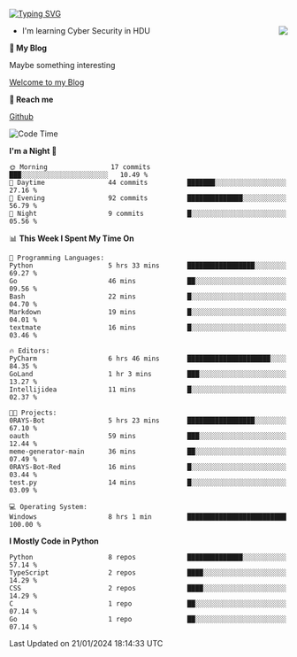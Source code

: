 [![Typing SVG](https://readme-typing-svg.herokuapp.com?font=Fira+Code&pause=1000&random=false&width=450&height=60&lines=Hello+%F0%9F%91%8B%F0%9F%8F%BB;I'm+JBNRZ)](https://git.io/typing-svg)

<a href="#">
  <img align="right" src="https://github-readme-stats.vercel.app/api?username=JBNRZ&show_icons=true&bg_color=15,f2f7fd,E0EAFC" />
</a>

- I'm learning Cyber Security in HDU

 **🌱 My Blog**

Maybe something interesting

[Welcome to my Blog](https://jbnrz.com.cn/)

 **💬 Reach me** 

[Github](https://github.com/JBNRZ)


<!--START_SECTION:waka-->
![Code Time](http://img.shields.io/badge/Code%20Time-272%20hrs%2024%20mins-blue)

**I'm a Night 🦉** 

```text
🌞 Morning                17 commits          ███░░░░░░░░░░░░░░░░░░░░░░   10.49 % 
🌆 Daytime                44 commits          ███████░░░░░░░░░░░░░░░░░░   27.16 % 
🌃 Evening                92 commits          ██████████████░░░░░░░░░░░   56.79 % 
🌙 Night                  9 commits           █░░░░░░░░░░░░░░░░░░░░░░░░   05.56 % 
```


📊 **This Week I Spent My Time On** 

```text
💬 Programming Languages: 
Python                   5 hrs 33 mins       █████████████████░░░░░░░░   69.27 % 
Go                       46 mins             ██░░░░░░░░░░░░░░░░░░░░░░░   09.56 % 
Bash                     22 mins             █░░░░░░░░░░░░░░░░░░░░░░░░   04.70 % 
Markdown                 19 mins             █░░░░░░░░░░░░░░░░░░░░░░░░   04.01 % 
textmate                 16 mins             █░░░░░░░░░░░░░░░░░░░░░░░░   03.46 % 

🔥 Editors: 
PyCharm                  6 hrs 46 mins       █████████████████████░░░░   84.35 % 
GoLand                   1 hr 3 mins         ███░░░░░░░░░░░░░░░░░░░░░░   13.27 % 
Intellijidea             11 mins             █░░░░░░░░░░░░░░░░░░░░░░░░   02.37 % 

🐱‍💻 Projects: 
0RAYS-Bot                5 hrs 23 mins       █████████████████░░░░░░░░   67.10 % 
oauth                    59 mins             ███░░░░░░░░░░░░░░░░░░░░░░   12.44 % 
meme-generator-main      36 mins             ██░░░░░░░░░░░░░░░░░░░░░░░   07.49 % 
0RAYS-Bot-Red            16 mins             █░░░░░░░░░░░░░░░░░░░░░░░░   03.44 % 
test.py                  14 mins             █░░░░░░░░░░░░░░░░░░░░░░░░   03.09 % 

💻 Operating System: 
Windows                  8 hrs 1 min         █████████████████████████   100.00 % 
```

**I Mostly Code in Python** 

```text
Python                   8 repos             ██████████████░░░░░░░░░░░   57.14 % 
TypeScript               2 repos             ████░░░░░░░░░░░░░░░░░░░░░   14.29 % 
CSS                      2 repos             ████░░░░░░░░░░░░░░░░░░░░░   14.29 % 
C                        1 repo              ██░░░░░░░░░░░░░░░░░░░░░░░   07.14 % 
Go                       1 repo              ██░░░░░░░░░░░░░░░░░░░░░░░   07.14 % 
```




 Last Updated on 21/01/2024 18:14:33 UTC
<!--END_SECTION:waka-->
